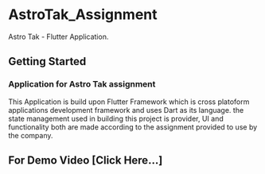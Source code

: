 # AstroTak_Assignment

Astro Tak - Flutter Application.

## Getting Started

### Application for Astro Tak assignment

This Application is build upon Flutter Framework which is cross platoform applications development framework and uses Dart as its language.
the state management used in building this project is provider, UI and functionality both are made according to the assignment provided to use by the company.

## For Demo Video [Click Here...]
